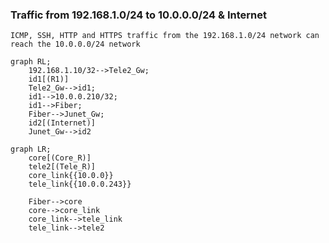 
### Traffic from 192.168.1.0/24 to 10.0.0.0/24 & Internet

```ICMP, SSH, HTTP and HTTPS traffic from the 192.168.1.0/24 network can reach the 10.0.0.0/24 network```

```mermaid
graph RL;
    192.168.1.10/32-->Tele2_Gw;
    id1[(R1)]
    Tele2_Gw-->id1;
    id1-->10.0.0.210/32;
    id1-->Fiber;
    Fiber-->Junet_Gw;
    id2[(Internet)]
    Junet_Gw-->id2
```

```mermaid
graph LR;
    core[(Core_R)]
    tele2[(Tele_R)]
    core_link{{10.0.0}}
    tele_link{{10.0.0.243}}
    
    Fiber-->core
    core-->core_link
    core_link-->tele_link
    tele_link-->tele2


```

